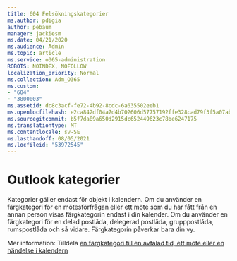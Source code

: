 ```yaml
---
title: 604 Felsökningskategorier
ms.author: pdigia
author: pebaum
manager: jackiesm
ms.date: 04/21/2020
ms.audience: Admin
ms.topic: article
ms.service: o365-administration
ROBOTS: NOINDEX, NOFOLLOW
localization_priority: Normal
ms.collection: Adm_O365
ms.custom:
- "604"
- "3800003"
ms.assetid: dc8c3acf-fe72-4b92-8cdc-6a635502eeb1
ms.openlocfilehash: e2ca842df04a7d4b702606d57757192ffe328cad79f3f5a07abc450f8ff92288
ms.sourcegitcommit: b5f7da89a650d2915dc652449623c78be6247175
ms.translationtype: MT
ms.contentlocale: sv-SE
ms.lasthandoff: 08/05/2021
ms.locfileid: "53972545"
---
```

# <a name="outlook-categories"></a>Outlook kategorier

Kategorier gäller endast för objekt i kalendern. Om du använder en färgkategori för en mötesförfrågan eller ett möte som du har fått från en annan person visas färgkategorin endast i din kalender.  Om du använder en färgkategori för en delad postlåda, delegerad postlåda, grupppostlåda, rumspostlåda och så vidare. Färgkategorin påverkar bara din vy.

Mer information: Tilldela [en färgkategori till en avtalad tid, ett möte eller en händelse i kalendern](https://support.microsoft.com/office/750596d9-707d-4412-8c0e-7fdc0fc52527)
